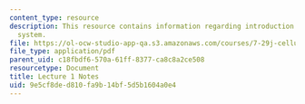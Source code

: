 ```yaml
---
content_type: resource
description: This resource contains information regarding introduction to the nervous
  system.
file: https://ol-ocw-studio-app-qa.s3.amazonaws.com/courses/7-29j-cellular-neurobiology-spring-2012/9e5cf8ded810fa9b14bf5d5b1604a0e4_MIT7_29JS12_lecture1.pdf
file_type: application/pdf
parent_uid: c18fbdf6-570a-61ff-8377-ca8c8a2ce508
resourcetype: Document
title: Lecture 1 Notes
uid: 9e5cf8de-d810-fa9b-14bf-5d5b1604a0e4
---
```

